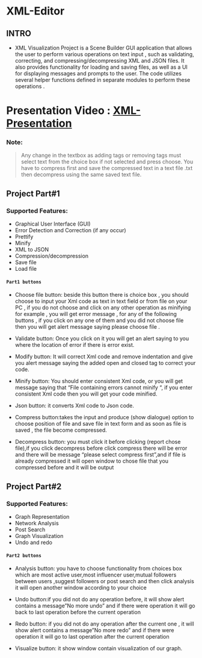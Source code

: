 # XML-Editor

## **INTRO**
* XML Visualization Project is a Scene Builder GUI application that allows the user to perform various operations on text input , such as validating, correcting, and compressing/decompressing XML and JSON files. It also provides functionality for loading and saving files, as well as a UI for displaying messages and prompts to the user. The code utilizes several helper functions defined in separate modules to perform these operations .
 
# **Presentation Video** : [XML-Presentation](https://drive.google.com/drive/folders/1E7m9oC1iu4sYVctfhpzSBhZgVlks5EkI?usp=sharing)




### Note: 
>Any change in the textbox as adding tags or removing tags must select text from the choice box  if not selected and press choose. 
>You have to compress first and save the compressed text in a text file .txt then decompress using the same saved text file.
## **Project Part#1**  

### Supported Features:
- Graphical User Interface (GUI)
- Error Detection and Correction (if any occur)
- Prettify
- Minify
- XML to JSON
- Compression/decompression
- Save file
- Load file

#### `Part1 buttons `
- Choose file button: beside this button there is choice box , you should choose to input your Xml code as text in text field or from file on your PC , if you do not choose and click on any other operation as minifying for example , you will get error message , for any of the following buttons , if you click on any one of them and you did not choose file then you will get alert message saying please choose file .
- Validate button: Once you click on it you will get an alert saying to you where the location of error if there is error exist.
- Modify button: It will correct Xml code and remove indentation and give you alert message saying the added open and closed tag to correct your code.
- Minify button: You should enter consistent Xml code, or you will get message saying that “File containing errors cannot minify “, if you enter consistent Xml code then you will get your code minified.
- Json button: it converts Xml code to Json code.
- Compress button:takes the input and produce (show dialogue) option  to choose position of file and save file in text form and as soon as file is saved , the file become compressed.
 
- Decompress button: you must click it before  clicking (report chose file),if you click decompress before click compress there will be error and there will be message “please select compress first”,and if file is already compressed it will open window to chose file that you compressed before and it will be output


## **Project Part#2**

### Supported Features:
- Graph Representation
- Network Analysis
- Post Search
- Graph Visualization
- Undo and redo 

#### `Part2 buttons `
- Analysis button: you have to choose functionality from choices box which are most active user,most influencer user,mutual followers between users ,suggest followers or post search and then click analysis it will open another window according to your choice
- Undo button:if you did not do any operation before, it will show alert contains a message”No more undo” and if there were operation it will go back to last operation before the current operation
 
- Redo button: if you did not do any operation after the current one , it will show alert contains a message”No more redo” and if there were operation it will go  to last operation after the current operation

- Visualize button: it show window contain visualization of our graph.
